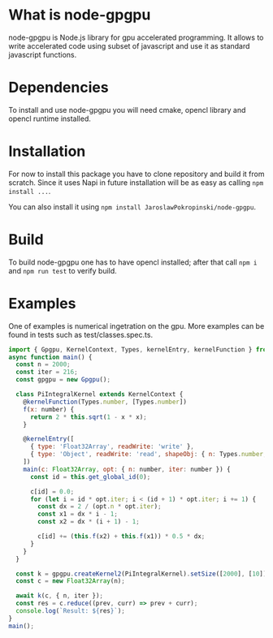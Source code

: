 # What is node-gpgpu

node-gpgpu is Node.js library for gpu accelerated programming. It allows to write accelerated code using subset of javascript and use it as standard javascript functions.

# Dependencies

To install and use node-gpgpu you will need cmake, opencl library and opencl runtime installed.

# Installation

For now to install this package you have to clone repository and build it from scratch. Since it uses Napi in future installation will be as easy as calling `npm install ...`.

You can also install it using `npm install JaroslawPokropinski/node-gpgpu`.

# Build

To build node-gpgpu one has to have opencl installed; after that call `npm i` and `npm run test` to verify build.

# Examples

One of examples is numerical ingetration on the gpu. More examples can be found in tests such as test/classes.spec.ts.

```javascript
import { Gpgpu, KernelContext, Types, kernelEntry, kernelFunction } from 'gpgpu';
async function main() {
  const n = 2000;
  const iter = 216;
  const gpgpu = new Gpgpu();

  class PiIntegralKernel extends KernelContext {
    @kernelFunction(Types.number, [Types.number])
    f(x: number) {
      return 2 * this.sqrt(1 - x * x);
    }

    @kernelEntry([
      { type: 'Float32Array', readWrite: 'write' },
      { type: 'Object', readWrite: 'read', shapeObj: { n: Types.number, iter: Types.number } },
    ])
    main(c: Float32Array, opt: { n: number, iter: number }) {
      const id = this.get_global_id(0);

      c[id] = 0.0;
      for (let i = id * opt.iter; i < (id + 1) * opt.iter; i += 1) {
        const dx = 2 / (opt.n * opt.iter);
        const x1 = dx * i - 1;
        const x2 = dx * (i + 1) - 1;

        c[id] += (this.f(x2) + this.f(x1)) * 0.5 * dx;
      }
    }
  }

  const k = gpgpu.createKernel2(PiIntegralKernel).setSize([2000], [10]);
  const c = new Float32Array(n);

  await k(c, { n, iter });
  const res = c.reduce((prev, curr) => prev + curr);
  console.log(`Result: ${res}`);
}
main();
```
